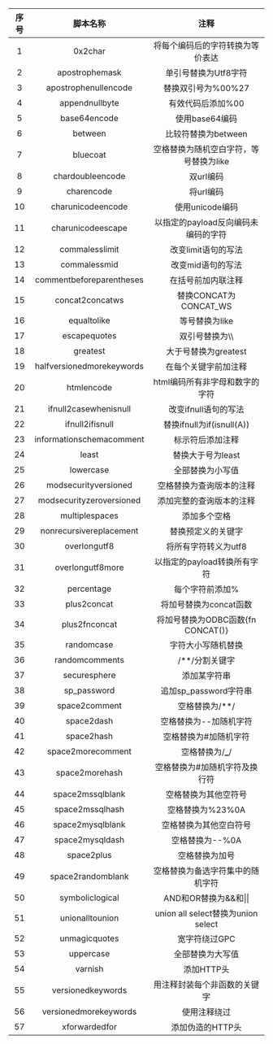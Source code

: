 | 序号 |         脚本名称          |                  注释                  |
| :--: | :-----------------------: | :------------------------------------: |
|  1   |          0x2char          |    将每个编码后的字符转换为等价表达    |
|  2   |      apostrophemask       |          单引号替换为Utf8字符          |
|  3   |   apostrophenullencode    |           替换双引号为%00%27           |
|  4   |      appendnullbyte       |           有效代码后添加%00            |
|  5   |       base64encode        |             使用base64编码             |
|  6   |          between          |          比较符替换为between           |
|  7   |         bluecoat          | 空格替换为随机空白字符，等号替换为like |
|  8   |     chardoubleencode      |               双url编码                |
|  9   |        charencode         |               将url编码                |
|  10  |     charunicodeencode     |            使用unicode编码             |
|  11  |     charunicodeescape     |  以指定的payload反向编码未编码的字符   |
|  12  |      commalesslimit       |          改变limit语句的写法           |
|  13  |       commalessmid        |           改变mid语句的写法            |
|  14  | commentbeforeparentheses  |           在括号前加内联注释           |
|  15  |      concat2concatws      |         替换CONCAT为CONCAT_WS          |
|  16  |        equaltolike        |             等号替换为like             |
|  17  |       escapequotes        |            双引号替换为\\\\            |
|  18  |         greatest          |          大于号替换为greatest          |
|  19  | halfversionedmorekeywords |          在每个关键字前加注释          |
|  20  |        htmlencode         |     html编码所有非字母和数字的字符     |
|  21  |   ifnull2casewhenisnull   |          改变ifnull语句的写法          |
|  22  |      ifnull2ifisnull      |       替换ifnull为if(isnull(A))        |
|  23  | informationschemacomment  |            标示符后添加注释            |
|  24  |           least           |           替换大于号为least            |
|  25  |         lowercase         |            全部替换为小写值            |
|  26  |   modsecurityversioned    |        空格替换为查询版本的注释        |
|  27  | modsecurityzeroversioned  |        添加完整的查询版本的注释        |
|  28  |      multiplespaces       |              添加多个空格              |
|  29  |  nonrecursivereplacement  |           替换预定义的关键字           |
|  30  |       overlongutf8        |          将所有字符转义为utf8          |
|  31  |     overlongutf8more      |      以指定的payload转换所有字符       |
|  32  |        percentage         |            每个字符前添加%             |
|  33  |        plus2concat        |         将加号替换为concat函数         |
|  34  |       plus2fnconcat       |   将加号替换为ODBC函数{fn CONCAT()}    |
|  35  |        randomcase         |           字符大小写随机替换           |
|  36  |      randomcomments       |             /**/分割关键字             |
|  37  |       securesphere        |              添加某字符串              |
|  38  |        sp_password        |         追加sp_password字符串          |
|  39  |       space2comment       |             空格替换为/**/             |
|  40  |        space2dash         |         空格替换为--加随机字符         |
|  41  |        space2hash         |         空格替换为#加随机字符          |
|  42  |     space2morecomment     |           空格替换为/**_**/            |
|  43  |      space2morehash       |     空格替换为#加随机字符及换行符      |
|  44  |     space2mssqlblank      |          空格替换为其他空符号          |
|  45  |      space2mssqlhash      |            空格替换为%23%0A            |
|  46  |     space2mysqlblank      |         空格替换为其他空白符号         |
|  47  |      space2mysqldash      |            空格替换为--%0A             |
|  48  |        space2plus         |             空格替换为加号             |
|  49  |     space2randomblank     |    空格替换为备选字符集中的随机字符    |
|  50  |      symboliclogical      |         AND和OR替换为&&和\|\|          |
|  51  |      unionalltounion      |   union all select替换为union select   |
|  52  |       unmagicquotes       |             宽字符绕过GPC              |
|  53  |         uppercase         |            全部替换为大写值            |
|  54  |          varnish          |               添加HTTP头               |
|  55  |     versionedkeywords     |      用注释封装每个非函数的关键字      |
|  56  |   versionedmorekeywords   |              使用注释绕过              |
|  57  |       xforwardedfor       |            添加伪造的HTTP头            |